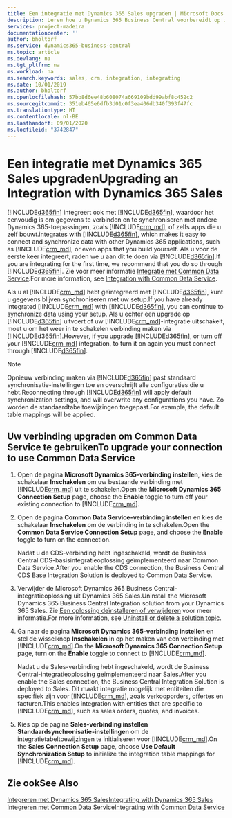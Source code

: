 ```yaml
---
title: Een integratie met Dynamics 365 Sales upgraden | Microsoft Docs
description: Leren hoe u Dynamics 365 Business Central voorbereidt op integratie met Dynamics 365 Sales.
services: project-madeira
documentationcenter: ''
author: bholtorf
ms.service: dynamics365-business-central
ms.topic: article
ms.devlang: na
ms.tgt_pltfrm: na
ms.workload: na
ms.search.keywords: sales, crm, integration, integrating
ms.date: 10/01/2019
ms.author: bholtorf
ms.openlocfilehash: 57bb8d6ee48b608074a669109bdd99abf8c452c2
ms.sourcegitcommit: 351eb465e6dfb3d01c0f3ea406db340f393f47fc
ms.translationtype: HT
ms.contentlocale: nl-BE
ms.lasthandoff: 09/01/2020
ms.locfileid: "3742847"
---
```

# <a name="upgrading-an-integration-with-dynamics-365-sales"></a><span data-ttu-id="d0552-103">Een integratie met Dynamics 365 Sales upgraden</span><span class="sxs-lookup"><span data-stu-id="d0552-103">Upgrading an Integration with Dynamics 365 Sales</span></span>
[!INCLUDE[d365fin](includes/d365fin_md.md)] <span data-ttu-id="d0552-104">integreert ook met [!INCLUDE[d365fin](includes/cds_long_md.md)], waardoor het eenvoudig is om gegevens te verbinden en te synchroniseren met andere Dynamics 365-toepassingen, zoals [!INCLUDE[crm_md](includes/crm_md.md)], of zelfs apps die u zelf bouwt.</span><span class="sxs-lookup"><span data-stu-id="d0552-104">integrates with [!INCLUDE[d365fin](includes/cds_long_md.md)], which makes it easy to connect and synchronize data with other Dynamics 365 applications, such as [!INCLUDE[crm_md](includes/crm_md.md)], or even apps that you build yourself.</span></span> <span data-ttu-id="d0552-105">Als u voor de eerste keer integreert, raden we u aan dit te doen via [!INCLUDE[d365fin](includes/cds_long_md.md)].</span><span class="sxs-lookup"><span data-stu-id="d0552-105">If you are integrating for the first time, we recommend that you do so through [!INCLUDE[d365fin](includes/cds_long_md.md)].</span></span> <span data-ttu-id="d0552-106">Zie voor meer informatie [Integratie met Common Data Service](admin-common-data-service.md).</span><span class="sxs-lookup"><span data-stu-id="d0552-106">For more information, see [Integration with Common Data Service](admin-common-data-service.md).</span></span>

<span data-ttu-id="d0552-107">Als u al [!INCLUDE[crm_md](includes/crm_md.md)] hebt geïntegreerd met [!INCLUDE[d365fin](includes/d365fin_md.md)], kunt u gegevens blijven synchroniseren met uw setup.</span><span class="sxs-lookup"><span data-stu-id="d0552-107">If you have already integrated [!INCLUDE[crm_md](includes/crm_md.md)] with [!INCLUDE[d365fin](includes/d365fin_md.md)], you can continue to synchronize data using your setup.</span></span> <span data-ttu-id="d0552-108">Als u echter een upgrade op [!INCLUDE[d365fin](includes/d365fin_md.md)] uitvoert of uw [!INCLUDE[crm_md](includes/crm_md.md)]-integratie uitschakelt, moet u om het weer in te schakelen verbinding maken via [!INCLUDE[d365fin](includes/cds_long_md.md)].</span><span class="sxs-lookup"><span data-stu-id="d0552-108">However, if you upgrade [!INCLUDE[d365fin](includes/d365fin_md.md)], or turn off your [!INCLUDE[crm_md](includes/crm_md.md)] integration, to turn it on again you must connect through [!INCLUDE[d365fin](includes/cds_long_md.md)].</span></span> 

> [!NOTE]
> <span data-ttu-id="d0552-109">Opnieuw verbinding maken via [!INCLUDE[d365fin](includes/cds_long_md.md)] past standaard synchronisatie-instellingen toe en overschrijft alle configuraties die u hebt.</span><span class="sxs-lookup"><span data-stu-id="d0552-109">Reconnecting through [!INCLUDE[d365fin](includes/cds_long_md.md)] will apply default synchronization settings, and will overwrite any configurations you have.</span></span> <span data-ttu-id="d0552-110">Zo worden de standaardtabeltoewijzingen toegepast.</span><span class="sxs-lookup"><span data-stu-id="d0552-110">For example, the default table mappings will be applied.</span></span>

## <a name="to-upgrade-your-connection-to-use-common-data-service"></a><span data-ttu-id="d0552-111">Uw verbinding upgraden om Common Data Service te gebruiken</span><span class="sxs-lookup"><span data-stu-id="d0552-111">To upgrade your connection to use Common Data Service</span></span>
1. <span data-ttu-id="d0552-112">Open de pagina **Microsoft Dynamics 365-verbinding instellen**, kies de schakelaar **Inschakelen** om uw bestaande verbinding met [!INCLUDE[crm_md](includes/crm_md.md)] uit te schakelen.</span><span class="sxs-lookup"><span data-stu-id="d0552-112">Open the **Microsoft Dynamics 365 Connection Setup** page, choose the **Enable** toggle to turn off your existing connection to [!INCLUDE[crm_md](includes/crm_md.md)].</span></span>
2. <span data-ttu-id="d0552-113">Open de pagina **Common Data Service-verbinding instellen** en kies de schakelaar **Inschakelen** om de verbinding in te schakelen.</span><span class="sxs-lookup"><span data-stu-id="d0552-113">Open the **Common Data Service Connection Setup** page, and choose the **Enable** toggle to turn on the connection.</span></span>
  
   <span data-ttu-id="d0552-114">Nadat u de CDS-verbinding hebt ingeschakeld, wordt de Business Central CDS-basisintegratieoplossing geïmplementeerd naar Common Data Service.</span><span class="sxs-lookup"><span data-stu-id="d0552-114">After you enable the CDS connection, the Business Central CDS Base Integration Solution is deployed to Common Data Service.</span></span>
3. <span data-ttu-id="d0552-115">Verwijder de Microsoft Dynamics 365 Business Central-integratieoplossing uit Dynamics 365 Sales.</span><span class="sxs-lookup"><span data-stu-id="d0552-115">Uninstall the Microsoft Dynamics 365 Business Central Integration solution from your Dynamics 365 Sales.</span></span> <span data-ttu-id="d0552-116">Zie [Een oplossing deïnstalleren of verwijderen](/powerapps/developer/common-data-service/uninstall-delete-solution) voor meer informatie.</span><span class="sxs-lookup"><span data-stu-id="d0552-116">For more information, see [Uninstall or delete a solution topic](/powerapps/developer/common-data-service/uninstall-delete-solution).</span></span> 

4. <span data-ttu-id="d0552-117">Ga naar de pagina **Microsoft Dynamics 365-verbinding instellen** en stel de wisselknop **Inschakelen** in op het maken van een verbinding met [!INCLUDE[crm_md](includes/crm_md.md)].</span><span class="sxs-lookup"><span data-stu-id="d0552-117">On the **Microsoft Dynamics 365 Connection Setup** page, turn on the **Enable** toggle to connect to [!INCLUDE[crm_md](includes/crm_md.md)].</span></span>
  
   <span data-ttu-id="d0552-118">Nadat u de Sales-verbinding hebt ingeschakeld, wordt de Business Central-integratieoplossing geïmplementeerd naar Sales.</span><span class="sxs-lookup"><span data-stu-id="d0552-118">After you enable the Sales connection, the Business Central Integration Solution is deployed to Sales.</span></span> <span data-ttu-id="d0552-119">Dit maakt integratie mogelijk met entiteiten die specifiek zijn voor [!INCLUDE[crm_md](includes/crm_md.md)], zoals verkooporders, offertes en facturen.</span><span class="sxs-lookup"><span data-stu-id="d0552-119">This enables integration with entities that are specific to [!INCLUDE[crm_md](includes/crm_md.md)], such as sales orders, quotes, and invoices.</span></span>
5. <span data-ttu-id="d0552-120">Kies op de pagina **Sales-verbinding instellen** **Standaardsynchronisatie-instellingen** om de integratietabeltoewijzingen te initialiseren voor [!INCLUDE[crm_md](includes/crm_md.md)].</span><span class="sxs-lookup"><span data-stu-id="d0552-120">On the **Sales Connection Setup** page, choose **Use Default Synchronization Setup** to initialize the integration table mappings for [!INCLUDE[crm_md](includes/crm_md.md)].</span></span>

## <a name="see-also"></a><span data-ttu-id="d0552-121">Zie ook</span><span class="sxs-lookup"><span data-stu-id="d0552-121">See Also</span></span>
[<span data-ttu-id="d0552-122">Integreren met Dynamics 365 Sales</span><span class="sxs-lookup"><span data-stu-id="d0552-122">Integrating with Dynamics 365 Sales</span></span>](admin-prepare-dynamics-365-for-sales-for-integration.md)  
[<span data-ttu-id="d0552-123">Integreren met Common Data Service</span><span class="sxs-lookup"><span data-stu-id="d0552-123">Integrating with Common Data Service</span></span>](admin-common-data-service.md)
